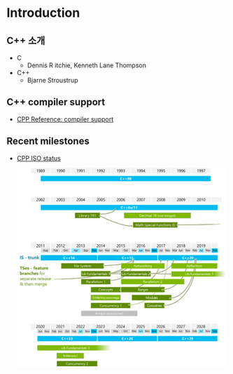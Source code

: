 # Introduction

## C++ 소개

- C
    - Dennis R itchie, Kenneth Lane Thompson
- C++
    - Bjarne Stroustrup

## C++ compiler support

- [CPP Reference: compiler support](https://en.cppreference.com/w/cpp/compiler_support)

## Recent milestones

- [CPP ISO status](https://isocpp.org/std/status)
    
    ![timeline-2022-07.png](../img/CPP01/timeline-2022-07.png)